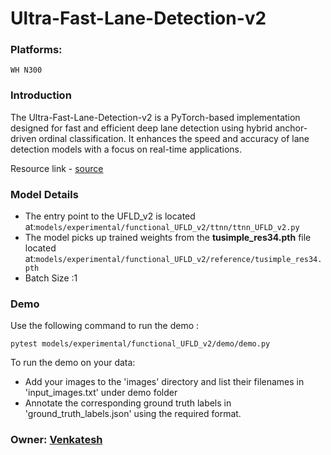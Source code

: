 # Ultra-Fast-Lane-Detection-v2

### Platforms:
    WH N300

### Introduction

The Ultra-Fast-Lane-Detection-v2 is a PyTorch-based implementation designed for fast and efficient deep lane detection using hybrid anchor-driven ordinal classification. It enhances the speed and accuracy of lane detection models with a focus on real-time applications.

Resource link - [source](https://github.com/cfzd/Ultra-Fast-Lane-Detection-v2)

### Model Details

- The entry point to the UFLD_v2 is located at:`models/experimental/functional_UFLD_v2/ttnn/ttnn_UFLD_v2.py`
- The model picks up trained weights from the **tusimple_res34.pth** file located at:`models/experimental/functional_UFLD_v2/reference/tusimple_res34.pth`
- Batch Size :1

### Demo

Use the following command to run the demo :

`pytest models/experimental/functional_UFLD_v2/demo/demo.py`

To run the demo on your data:

- Add your images to the 'images' directory and list their filenames in 'input_images.txt' under demo folder
- Annotate the corresponding ground truth labels in 'ground_truth_labels.json' using the required format.


### Owner: [Venkatesh](https://github.com/vguduruTT)
